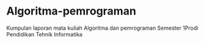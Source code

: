 # Algoritma-pemrograman
Kumpulan laporan mata kuliah Algoritma dan pemrograman Semester 1Prodi Pendidikan Tehnik Informatika

